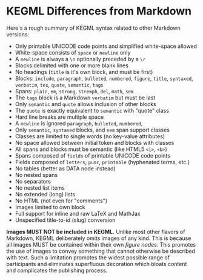 # KEGML Differences from Markdown

Here's a rough summary of KEGML syntax related to other Markdown
versions:

* Only printable UNICODE code points and simplified white-space allowed
* White-space consists of `space` or `newline` only
* A `newline` is always a `\n` optionally preceded by a `\r`
* Blocks delimited with one or more blank lines
* No headings (`title` is it's own block, and must be first)
* Blocks: `include`, `paragraph`, `bulleted`, `numbered`, `figure`, `title`,
  `syntaxed`, `verbatim`, `tex`, `quote`, `semantic`, `tags`
* Spans: `plain`, `em`, `strong`, `stremph`, `del`, `math`, `sem`
* The `tags` block is a Markdown `verbatim` but must be last
* Only `semantic` and `quote` allows inclusion of other blocks
* The `quote` is exactly equivalent to `semantic` with "quote" class
* Hard line breaks are multiple space
* A `newline` is ignored `paragraph`, `bulleted`, `numbered`,
* Only `semantic`, `syntaxed` blocks, and `sem` span support classes
* Classes are limited to single words (no key-value attributes)
* No space allowed between initial token and blocks with classes
* All spans and blocks must be semantic (like HTML5 `<i>`, `<b>`)
* Spans composed of `fields` of printable UNICODE code points
* Fields composed of `letters`, `punc`, `printable` (hyphenated terms, etc.)
* No tables (better as DATA node instead)
* No nested spans
* No separators
* No nested list items
* No extended (long) lists
* No HTML (not even for "comments")
* Images limited to own block
* Full support for inline and raw LaTeX and MathJax
* Unspecified title-to-id (slug) conversion

**Images MUST NOT be included in KEGML.** Unlike most other flavors
of Markdown, KEGML deliberately omits images of any kind. This is
because all images MUST be contained within their own *figure nodes*.
This promotes the use of images to convey something that cannot
otherwise be described with text. Such a limitation promotes the widest
possible range of participants and eliminates superfluous decoration
which bloats content and complicates the publishing process.

